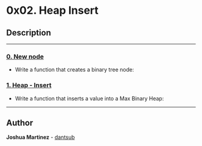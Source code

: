 # 0x02. Heap Insert

## Description

---

### [0. New node](./0-binary_tree_node.c)

* Write a function that creates a binary tree node:

### [1. Heap - Insert](./1-heap_insert.c)

* Write a function that inserts a value into a Max Binary Heap:

---

## Author

**Joshua Martinez** - [dantsub](https://github.com/dantsub)
